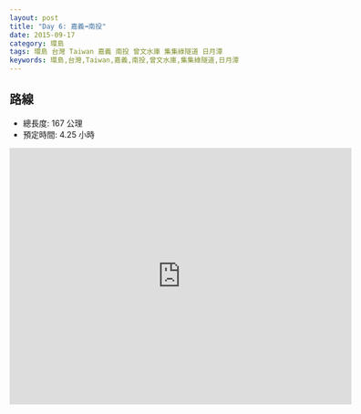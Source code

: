 ```yaml
---
layout: post
title: "Day 6: 嘉義➟南投"
date: 2015-09-17
category: 環島
tags: 環島 台灣 Taiwan 嘉義 南投 曾文水庫 集集綠隧道 日月潭
keywords: 環島,台灣,Taiwan,嘉義,南投,曾文水庫,集集綠隧道,日月潭
---
```


## 路線

- 總長度: 167 公理
- 預定時間: 4.25 小時

<iframe src="https://www.google.com/maps/embed?pb=!1m40!1m12!1m3!1d468079.70023439557!2d120.44591877304097!3d23.573016579013075!2m3!1f0!2f0!3f0!3m2!1i1024!2i768!4f13.1!4m25!3e0!4m5!1s0x346ef252048d8bc7%3A0xb9eb2e2e4f1790b8!2z5ZiJ576p57ij5aSn5Z-U6YSJ5pu-5paH5rC05bqr!3m2!1d23.2901755!2d120.5848829!4m5!1s0x34692ce16fd519d3%3A0x5a43a20774eee91f!2z5Y2X5oqV57ij6ZuG6ZuG57ag6Imy6Zqn6YGT!3m2!1d23.824668!2d120.7636486!4m5!1s0x3468d5e076ee0005%3A0xec17a6fd5312a528!2z5Y2X5oqV57ij6a2a5rGg6YSJ5pel5pyI5r2t!3m2!1d23.8573342!2d120.9159131!4m5!1s0x34692c93bc1b9151%3A0x1b4848ee8c6de402!2z6ZuG6ZuG54Gr6LuK56uZ!3m2!1d23.826451!2d120.78488999999999!5e0!3m2!1szh-TW!2stw!4v1441334310318" width="600" height="450" frameborder="0" style="border:0" allowfullscreen></iframe>

